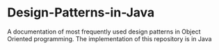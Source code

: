 # Design-Patterns-in-Java
A documentation of most frequently used design patterns in Object Oriented programming. 
The implementation of this repository is in Java
